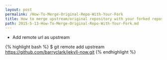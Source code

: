 ```yaml
---
layout: post
permalink: /How-To-Merge-Original-Repo-With-Your-Fork
title: How to merge upstream/original repository with your forked repository
path: 2015-5-13-How-To-Merge-Original-Repo-With-Your-Fork.md
---
```


- Add remote url as upstream

{% highlight bash %}
$ git remote add upstream https://github.com/barryclark/jekyll-now.git
{% endhighlight %}

